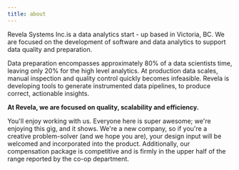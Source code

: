 ```yaml
---
title: about
---
```


Revela Systems Inc.is a data analytics start - up based in Victoria, BC. We are focused on the development of
software and data analytics to support data quality and preparation. 

Data preparation encompasses approximately 80% of a data scientists time, leaving only 20% for the high level analytics. At production data scales, manual inspection and quality control quickly becomes infeasible. Revela is developing tools to generate instrumented data pipelines, to produce correct, actionable insights. 

**At Revela, we are focused on quality, scalability and efficiency.**

You'll enjoy working with us. Everyone here is super awesome; we're enjoying this gig, and it shows. We're a new
company, so if you're a creative problem-solver (and we hope you are), your design input will be welcomed and
incorporated into the product. Additionally, our compensation package is competitive and is firmly in the upper half
of the range reported by the co-op department.